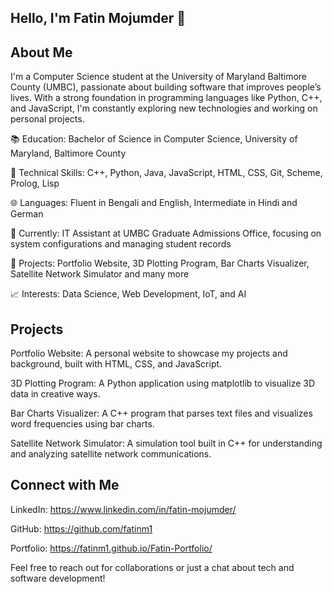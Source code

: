 ## Hello, I'm Fatin Mojumder 👋

## About Me
I'm a Computer Science student at the University of Maryland Baltimore County (UMBC), passionate about building software that improves people’s lives. With a strong foundation in programming languages like Python, C++, and JavaScript, I'm constantly exploring new technologies and working on personal projects.

📚 Education: Bachelor of Science in Computer Science, University of Maryland, Baltimore County

🔧 Technical Skills: C++, Python, Java, JavaScript, HTML, CSS, Git, Scheme, Prolog, Lisp

🌐 Languages: Fluent in Bengali and English, Intermediate in Hindi and German

💼 Currently: IT Assistant at UMBC Graduate Admissions Office, focusing on system configurations and managing student records

🚀 Projects: Portfolio Website, 3D Plotting Program, Bar Charts Visualizer, Satellite Network Simulator and many more

📈 Interests: Data Science, Web Development, IoT, and AI

## Projects
Portfolio Website: A personal website to showcase my projects and background, built with HTML, CSS, and JavaScript.

3D Plotting Program: A Python application using matplotlib to visualize 3D data in creative ways.

Bar Charts Visualizer: A C++ program that parses text files and visualizes word frequencies using bar charts.

Satellite Network Simulator: A simulation tool built in C++ for understanding and analyzing satellite network communications.

## Connect with Me
LinkedIn: https://www.linkedin.com/in/fatin-mojumder/

GitHub: https://github.com/fatinm1

Portfolio: https://fatinm1.github.io/Fatin-Portfolio/

Feel free to reach out for collaborations or just a chat about tech and software development!
